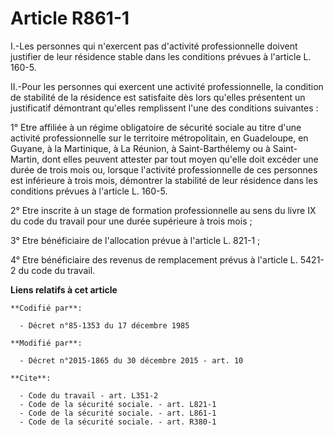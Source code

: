 # Article R861-1

I.-Les personnes qui n'exercent pas d'activité professionnelle doivent justifier de leur résidence stable dans les conditions
prévues à l'article L. 160-5. 

II.-Pour les personnes qui exercent une activité professionnelle, la condition de stabilité de la résidence est satisfaite
dès lors qu'elles présentent un justificatif démontrant qu'elles remplissent l'une des conditions suivantes : 

1° Etre affiliée à un régime obligatoire de sécurité sociale au titre d'une activité professionnelle sur le territoire
métropolitain, en Guadeloupe, en Guyane, à la Martinique, à La Réunion, à Saint-Barthélemy ou à Saint-Martin, dont elles
peuvent attester par tout moyen qu'elle doit excéder une durée de trois mois ou, lorsque l'activité professionnelle de ces
personnes est inférieure à trois mois, démontrer la stabilité de leur résidence dans les conditions prévues à l'article L.
160-5. 

2° Etre inscrite à un stage de formation professionnelle au sens du livre IX du code du travail pour une durée supérieure à
trois mois ; 

3° Etre bénéficiaire de l'allocation prévue à l'article L. 821-1 ; 

4° Etre bénéficiaire des revenus de remplacement prévus à l'article L. 5421-2 du code du travail.

**Liens relatifs à cet article**

	**Codifié par**:

	  - Décret n°85-1353 du 17 décembre 1985

	**Modifié par**:

	  - Décret n°2015-1865 du 30 décembre 2015 - art. 10

	**Cite**:

	  - Code du travail - art. L351-2
	  - Code de la sécurité sociale. - art. L821-1
	  - Code de la sécurité sociale. - art. L861-1
	  - Code de la sécurité sociale. - art. R380-1
